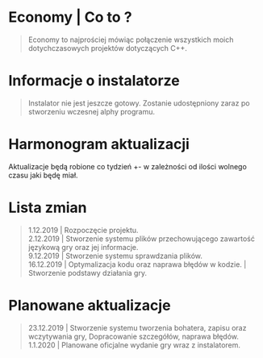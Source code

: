 # Economy | Co to ?
> Economy to najprościej mówiąc połączenie wszystkich moich dotychczasowych projektów dotyczących C++. 

# Informacje o instalatorze
> Instalator nie jest jeszcze gotowy. Zostanie udostępniony zaraz po stworzeniu wczesnej alphy programu.

# Harmonogram aktualizacji
Aktualizacje będą robione co tydzień +- w zależności od ilości wolnego czasu jaki będę miał.

# Lista zmian
> 1.12.2019  | Rozpoczęcie projektu.                                                                  
> 2.12.2019  | Stworzenie systemu plików przechowującego zawartość językową gry oraz jej informacje.  
> 9.12.2019  | Stworzenie systemu sprawdzania plików.                                                
> 16.12.2019 | Optymalizacja kodu oraz naprawa błędów w kodzie. | Stworzenie podstawy działania gry.

# Planowane aktualizacje
> 23.12.2019 | Stworzenie systemu tworzenia bohatera, zapisu oraz wczytywania gry, Dopracowanie szczegółów, naprawa błędów.  
> 1.1.2020   | Planowane oficjalne wydanie gry wraz z instalatorem.
